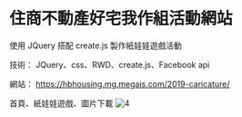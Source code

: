 # 住商不動產好宅我作組活動網站

使用 JQuery 搭配 create.js 製作紙娃娃遊戲活動

技術：
JQuery、css、RWD、create.js、Facebook api

網站：
https://hbhousing.mg.megais.com/2019-caricature/

首頁、紙娃娃遊戲、圖片下載
![4](https://user-images.githubusercontent.com/42172531/157001310-ccf13105-544e-4282-b718-37aae1d55ee4.png)

